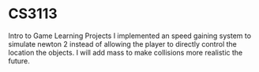 # CS3113
Intro to Game Learning Projects
I implemented an speed gaining system to simulate newton 2 instead of allowing the player to directly control the location the objects. 
I will add mass to make collisions more realistic the future.
